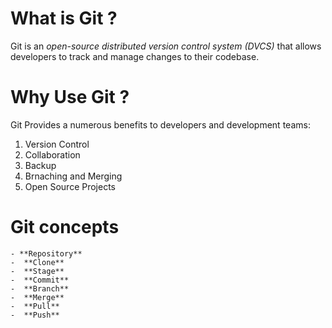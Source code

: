# What is Git ?
Git is an *open-source distributed version control system (DVCS)* that allows developers to track and manage changes to their codebase.

# Why Use Git ?
Git Provides a numerous benefits to developers and development teams:
1. Version Control
2. Collaboration
3. Backup
4. Brnaching and Merging
5. Open Source Projects

# Git concepts
    - **Repository**
    -  **Clone**
    -  **Stage**
    -  **Commit**
    -  **Branch**
    -  **Merge**
    -  **Pull**
    -  **Push**